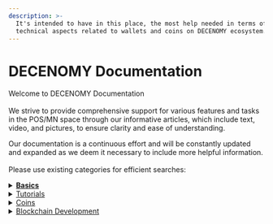 ```yaml
---
description: >-
  It's intended to have in this place, the most help needed in terms of
  technical aspects related to wallets and coins on DECENOMY ecosystem.
---
```


# DECENOMY Documentation

Welcome to DECENOMY Documentation\
\
We strive to provide comprehensive support for various features and tasks in the POS/MN space through our informative articles, which include text, video, and pictures, to ensure clarity and ease of understanding.

Our documentation is a continuous effort and will be constantly updated and expanded as we deem it necessary to include more helpful information.\
\
Please use existing categories for efficient searches:

<details>

<summary><a href="basics/"><strong>Basics</strong></a></summary>

* [What is a Masternode?](basics/what-is-a-masternode.md)
* [Staying safe on Discord](basics/staying-safe-on-discord.md)
* [How to secure your environment](basics/how-to-secure-your-environment.md)
* [Staking statistics on VaultWatch](basics/staking-statistics-on-vaultwatch.md)

</details>

<details>

<summary><a href="tutorials/">Tutorials</a></summary>

[<mark style="color:blue;">**DECENOMY Explorer**</mark>](tutorials/decenomy-explorer/)

* [Overview](tutorials/decenomy-explorer/overview.md)
* [Latest blocks](tutorials/decenomy-explorer/latest-blocks.md)
* [Masternodes](tutorials/decenomy-explorer/masternodes.md)
* [Network](tutorials/decenomy-explorer/network.md)
* [Search by Block and/or Hash](tutorials/decenomy-explorer/search-by-block-and-or-hash.md)
* [Search by Tx ID](tutorials/decenomy-explorer/search-by-tx-id.md)
* [Search by Address](tutorials/decenomy-explorer/search-by-address.md)
* [Explorer API](tutorials/decenomy-explorer/explorer-api.md)

<mark style="color:blue;">**DECENOMY Multinode Script**</mark>

* [<mark style="color:blue;">Environment basis</mark>](tutorials/decenomy-multinode-script/environment-basis.md)
* [<mark style="color:blue;">Script Screen Overview</mark>](tutorials/decenomy-multinode-script/script-screen-overview.md)
* [<mark style="color:blue;">Menu Structure</mark>](tutorials/decenomy-multinode-script/menu-structure.md)
* [<mark style="color:blue;">Main Menu</mark>](tutorials/decenomy-multinode-script/main-menu.md)
* [<mark style="color:blue;">Coin Selection</mark>](tutorials/decenomy-multinode-script/coin-selection/)

<mark style="color:blue;">**DECENOMY Wallet**</mark>

* [How to use the DECENOMY wallet](tutorials/decenomy-wallet/how-to-use-the-decenomy-wallets.md)
* [Encrypting a wallet](tutorials/decenomy-wallet/encrypting-a-wallet.md)
* [Extra connections ( addnodes )](tutorials/decenomy-wallet/extra-connections-addnodes.md)
* [Fast sync with a Bootstrap](tutorials/decenomy-wallet/fast-sync-with-a-bootstrap.md)
* [Wallet update](tutorials/decenomy-wallet/how-to-update-a-wallet.md)
* [Staking process on desktop wallet](tutorials/decenomy-wallet/staking-process-on-desktop-wallet.md)
* [Staking process on a VPS](tutorials/decenomy-wallet/staking-process-on-a-vps.md)
* [Staking Best Practices](tutorials/decenomy-wallet/staking-best-practices.md)
* [Backup wallet on an external device](tutorials/decenomy-wallet/backup-wallet-on-an-external-device.md)
* [Restoring a backup from an external device](tutorials/decenomy-wallet/restoring-a-backup-from-an-external-device.md)

<mark style="color:blue;">**DECENOMY Masternodes**</mark>

* [<mark style="color:blue;">Maternode Multinode easy to deploy</mark>](tutorials/decenomy-masternodes/masternode-multinode-easy-to-deploy.md)
* [Masternode collateral update](tutorials/decenomy-masternodes/how-to-update-a-masternode-collateral.md)
* [Create a Masternode on IHostMN.com](broken-reference)
* [Shared Masternode management on Crypos](broken-reference)
* [<mark style="color:blue;">Masternode deploy on VPS ( no multinode )</mark>](broken-reference)

<mark style="color:blue;">**Exchange**</mark>

* [How to buy DECENOMY coins on Heliobank](tutorials/exchange/how-to-buy-decenomy-coins-on-birake/)
* [Fiat to Crypto to DECENOMY Coins](broken-reference)

</details>

<details>

<summary><a href="coins/">Coins</a></summary>

* [<mark style="color:blue;">Azzure (AZR)</mark>](broken-reference)
* [<mark style="color:blue;">Beacon (BECN)</mark>](coins/beacon-becn.md)
* [<mark style="color:blue;">Birake (BIR)</mark>](coins/birake-bir.md)
* [<mark style="color:blue;">Cryptoflow (CFL)</mark>](coins/cryptoflow-cfl.md)
* [<mark style="color:blue;">Cryptosaga (SAGA)</mark>](coins/cryptosaga-saga.md)
* [<mark style="color:blue;">Dash Diamond (DASHD)</mark>](coins/dash-diamond-dashd.md)
* [<mark style="color:blue;">Eskacoin (ESK)</mark>](coins/eskacoin-esk.md)
* [<mark style="color:blue;">Flits (FLS)</mark> ](coins/flits-fls.md)
* [<mark style="color:blue;">Jackpot (777)</mark>](coins/jackpot-777.md)
* [<mark style="color:blue;">Kyanite (KYAN)</mark>](coins/kyanite-kyan.md)
* [<mark style="color:blue;">Mobility Coin (MOBIC)</mark>](coins/mobility-coin-mobic.md)
* [<mark style="color:blue;">Monk (MONK)</mark>](coins/monk-monk.md)
* [<mark style="color:blue;">One World (OWO)</mark>](coins/one-world-owo.md)
* [<mark style="color:blue;">Peony (PNY)</mark>](coins/peony-pny.md)
* [<mark style="color:blue;">Sapphire (SAPP)</mark>](coins/sapphire-sapp.md)
* [<mark style="color:blue;">Suvereno (SUV)</mark>](coins/suvereno-suv.md)
* [<mark style="color:blue;">Ultra Clear (UCR)</mark>](coins/ultra-clear-ucr.md)

</details>

<details>

<summary><a href="tutorials/decenomy-explorer/search-by-block-and-or-hash.md">Blockchain Development</a></summary>

* [Last Paid V2](blockchain-development/improvements/last-paid-v2-a-deterministic-approach.md)
* [Masternode Payment V2](blockchain-development/improvements/masternode-payment-v2-a-sequential-and-fairer-distribution.md)
* [Dynamic Collateral](blockchain-development/improvements/dynamic-collateral.md)
* [EBF System](blockchain-development/improvements/ebf-system.md)

</details>
